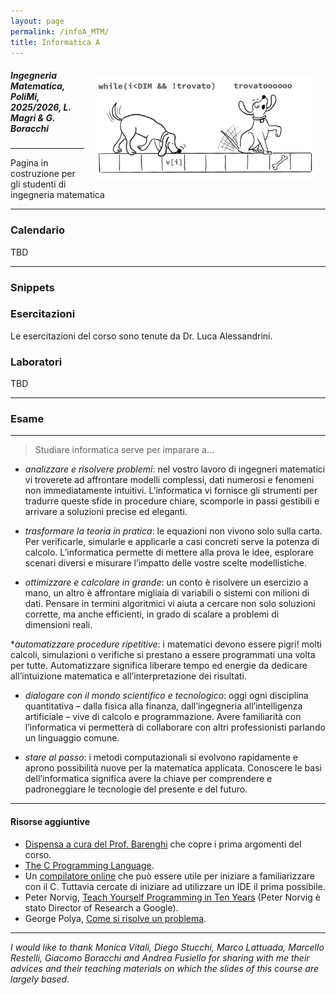```yaml
---
layout: page
permalink: /infoA_MTM/
title: Informatica A
---
```


<img src="../assets/img/dog_infoa.jpg" align="right" Hspace="18" Vspace="15" 
Border="0"  width="350" height="auto">
#####   Ingegneria Matematica, PoliMi, 2025/2026, L. Magri & G. Boracchi

*** 

Pagina in costruzione per gli studenti di ingegneria matematica

***


### Calendario

TBD

***

### Snippets



### Esercitazioni

Le esercitazioni del corso sono tenute da Dr. Luca Alessandrini. 

### Laboratori

TBD

***

### Esame


***

> Studiare informatica serve per imparare a...

* _analizzare e risolvere problemi_:
nel vostro lavoro di ingegneri matematici vi troverete ad affrontare modelli complessi, dati numerosi e fenomeni non immediatamente intuitivi. L’informatica vi fornisce gli strumenti per tradurre queste sfide in procedure chiare, scomporle in passi gestibili e arrivare a soluzioni precise ed eleganti.
* _trasformare la teoria in pratica_:
le equazioni non vivono solo sulla carta. Per verificarle, simularle e applicarle a casi concreti serve la potenza di calcolo. L’informatica permette di mettere alla prova le idee, esplorare scenari diversi e misurare l’impatto delle vostre scelte modellistiche.

* _ottimizzare e calcolare in grande_:
un conto è risolvere un esercizio a mano, un altro è affrontare migliaia di variabili o sistemi con milioni di dati. Pensare in termini algoritmici vi aiuta a cercare non solo soluzioni corrette, ma anche efficienti, in grado di scalare a problemi di dimensioni reali.

*_automatizzare procedure ripetitive_:
i matematici devono essere pigri! molti calcoli, simulazioni o verifiche si prestano a essere programmati una volta per tutte. Automatizzare significa liberare tempo ed energie da dedicare all’intuizione matematica e all’interpretazione dei risultati.

* _dialogare con il mondo scientifico e tecnologico_:
oggi ogni disciplina quantitativa – dalla fisica alla finanza, dall’ingegneria all’intelligenza artificiale – vive di calcolo e programmazione. Avere familiarità con l’informatica vi permetterà di collaborare con altri professionisti parlando un linguaggio comune.

* _stare al passo_:
i metodi computazionali si evolvono rapidamente e aprono possibilità nuove per la matematica applicata. Conoscere le basi dell’informatica significa avere la chiave per comprendere e padroneggiare le tecnologie del presente e del futuro.
***

####  Risorse aggiuntive 

* [Dispensa a cura del Prof. Barenghi](https://barenghi.faculty.polimi.it/lib/exe/fetch.php?media=teaching:dispensa.pdf) che copre i prima argomenti del corso.
* [The C Programming Language](https://venkivasamsetti.github.io/ebookworm.github.io/Books/cse/C%20Programming%20Language%20(2nd%20Edition).pdf).
* Un [compilatore online](https://repl.it/languages/c) che può essere utile per iniziare a familiarizzare con il C. Tuttavia cercate di iniziare ad utilizzare un IDE il prima possibile.
* Peter Norvig, [Teach Yourself Programming in Ten Years](http://norvig.com/21-days.html) (Peter Norvig è stato Director of Research a Google).
* George Polya, [Come si risolve un problema](https://math.hawaii.edu/home/pdf/putnam/PolyaHowToSolveIt.pdf).


***


*I would like to thank Monica Vitali, Diego Stucchi, Marco Lattuada, Marcello Restelli, Giacomo Boracchi and Andrea Fusiello for sharing with me their advices and their teaching materials on which the slides of this course are largely based.*


